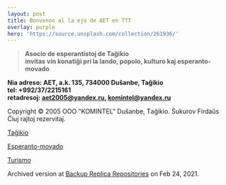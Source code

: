 ```yaml
---
layout: post
title: Bonvenon al la ejo de AET en TTT
overlay: purple
hero: 'https://source.unsplash.com/collection/261936/'
---
```




> **Asocio de esperantistoj de Taĝikio  
> invitas vin konatiĝi pri la lando, popolo, kulturo kaj
> esperanto-movado**

**Nia adreso: AET, a.k. 135, 734000 Duŝanbe, Taĝikio  
tel: +992/37/2215161  
retadresoj: aet2005@yandex.ru, komintel@yandex.ru**

Copyright © 2005 OOO "KOMINTEL" Duŝanbe, Tаĝikio. Ŝukurov Firdaŭs Ĉiuj rajtoj rezervitaj.

[Taĝikio](tagxikio.htm)

[Esperanto-movado](espermov.htm)

[Turismo](turismo.htm)

Archived version at [Backup Replica Repositories](https://bak.re) on Feb 24, 2021.
